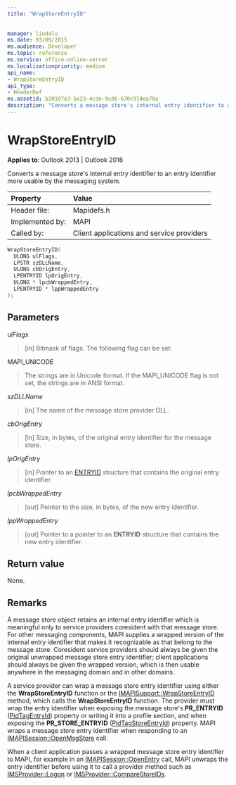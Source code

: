 ```yaml
---
title: "WrapStoreEntryID"
 
 
manager: lindalu
ms.date: 03/09/2015
ms.audience: Developer
ms.topic: reference
ms.service: office-online-server
ms.localizationpriority: medium
api_name:
- WrapStoreEntryID
api_type:
- HeaderDef
ms.assetid: b20107e3-5e23-4cde-9cd6-670c914ea70a
description: "Converts a message store's internal entry identifier to an entry identifier more usable by the messaging system."
---
```


# WrapStoreEntryID

  
  
**Applies to**: Outlook 2013 | Outlook 2016 
  
Converts a message store's internal entry identifier to an entry identifier more usable by the messaging system. 
  
|Property |Value |
|:-----|:-----|
|Header file:  <br/> |Mapidefs.h  <br/> |
|Implemented by:  <br/> |MAPI  <br/> |
|Called by:  <br/> |Client applications and service providers  <br/> |
   
```cpp
WrapStoreEntryID(
  ULONG ulFlags,
  LPSTR szDLLName,
  ULONG cbOrigEntry,
  LPENTRYID lpOrigEntry,
  ULONG * lpcbWrappedEntry,
  LPENTRYID * lppWrappedEntry
);
```

## Parameters

 _ulFlags_
  
> [in] Bitmask of flags. The following flag can be set:
    
MAPI_UNICODE 
  
> The strings are in Unicode format. If the MAPI_UNICODE flag is not set, the strings are in ANSI format. 
    
 _szDLLName_
  
> [in] The name of the message store provider DLL. 
    
 _cbOrigEntry_
  
> [in] Size, in bytes, of the original entry identifier for the message store. 
    
 _lpOrigEntry_
  
> [in] Pointer to an [ENTRYID](entryid.md) structure that contains the original entry identifier. 
    
 _lpcbWrappedEntry_
  
> [out] Pointer to the size, in bytes, of the new entry identifier. 
    
 _lppWrappedEntry_
  
> [out] Pointer to a pointer to an **ENTRYID** structure that contains the new entry identifier. 
    
## Return value

None.
  
## Remarks

A message store object retains an internal entry identifier which is meaningful only to service providers coresident with that message store. For other messaging components, MAPI supplies a wrapped version of the internal entry identifier that makes it recognizable as that belong to the message store. Coresident service providers should always be given the original unwrapped message store entry identifier; client applications should always be given the wrapped version, which is then usable anywhere in the messaging domain and in other domains. 
  
A service provider can wrap a message store entry identifier using either the **WrapStoreEntryID** function or the [IMAPISupport::WrapStoreEntryID](imapisupport-wrapstoreentryid.md) method, which calls the **WrapStoreEntryID** function. The provider must wrap the entry identifier when exposing the message store's **PR_ENTRYID** ([PidTagEntryId](pidtagentryid-canonical-property.md)) property or writing it into a profile section, and when exposing the **PR_STORE_ENTRYID** ([PidTagStoreEntryId](pidtagstoreentryid-canonical-property.md)) property. MAPI wraps a message store entry identifier when responding to an [IMAPISession::OpenMsgStore](imapisession-openmsgstore.md) call. 
  
When a client application passes a wrapped message store entry identifier to MAPI, for example in an [IMAPISession::OpenEntry](imapisession-openentry.md) call, MAPI unwraps the entry identifier before using it to call a provider method such as [IMSProvider::Logon](imsprovider-logon.md) or [IMSProvider::CompareStoreIDs](imsprovider-comparestoreids.md). 
  

